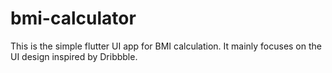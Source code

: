 # bmi-calculator

This is the simple flutter UI app for BMI calculation.
It mainly focuses on the UI design inspired by Dribbble.
